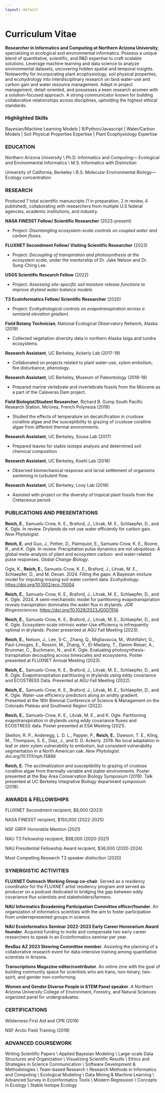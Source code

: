 ```yaml
---
layout: default
---
```


# Curriculum Vitae

**Researcher in Informatics and Computing at Northern Arizona University**, specializing in ecological and environmental informatics. Possess a unique blend of quantitative, scientific, and R&D expertise to craft scalable solutions. Leverage machine learning and data science to analyze environmental datasets, uncovering hidden spatial and temporal insights. Noteworthy for incorporating plant ecophysiology, soil physical properties, and ecohydrology into interdisciplinary research on land water-use and carbon gain and water resource management. Adept in project management, detail-oriented, and possesses a keen research acumen with a solution-focused approach. A strong communicator known for building collaborative relationships across disciplines, upholding the highest ethical standards.


### Highlighted Skills
Bayesian/Machine Learning Models | R/Python/Javascript | Water/Carbon Models | Soil Physical Properties Expertise | Plant Ecophysiology Expertise


### EDUCATION

Northern Arizona University  \\
Ph.D. Informatics and Computing— Ecological and Environmental Informatics \\
M.S. Informatics with Distinction 

University of California, Berkeley \\
B.S. Molecular Environmental Biology— Ecology concentration 


### RESEARCH

Produced 7 total scientific manuscripts (1 in preparation, 2 in review, 4 published), collaborating with researchers from multiple U.S federal agencies, academic institutions, and industry.

**NASA FINESST Fellow/ Scientific Researcher** (2023-present)
- Project: *Disentangling ecosystem-scale controls on coupled water and carbon fluxes.*

**FLUXNET Secondment Fellow/ Visiting Scientific Researcher** (2023)
- Project: *Decoupling of transpiration and photosynthesis at the ecosystem scale*, under the mentorship of Dr. Jake Nelson and Dr. Sung-Ching Lee.

**USGS Scientific Research Fellow** (2022)
- Project: *Assessing site-specific soil moisture release functions to improve dryland water balance models*.

**T3 Ecoinformatics Fellow/ Scientific Researcher** (2020)
- Project: *Ecohydrological controls on evapotranspiration across a semiarid elevation gradient*.

**Field Botany Technician**, National Ecological Observatory Network, Alaska (2019)
- Collected vegetation diversity data in northern Alaska taiga and tundra ecosystems.

**Research Assistant**, UC Berkeley, Ackerly Lab (2017-19)
- Collaborated on projects related to plant water-use, xylem embolism, fire disturbance, phenology.

**Research Assistant**, UC Berkeley, Museum of Paleontology (2018-19)
- Prepared marine vertebrate and invertebrate fossils from the Miocene as a part of the Calaveras Dam project.

**Field Biologist/Student Researcher**, Richard B. Gump South Pacific Research Station, Mo’orea, French Polynesia (2018)
- Studied the effects of temperature on decalcification in crustose coralline algae and the susceptibility to grazing of crustose coralline algae from different thermal environments.

**Research Assistant**, UC Berkeley, Sousa Lab (2017)  
- Prepared leaves for stable isotope analysis and determined soil chemical composition

**Research Assistant**, UC Berkeley, Koehl Lab (2016)
- Observed biomechanical response and larval  settlement of organisms swimming in turbulent flow.

**Research Assistant**, UC Berkeley, Looy Lab (2016)
- Assisted with project on the diversity of tropical plant fossils from the Cretaceous period.


### PUBLICATIONS AND PRESENTATIONS

**Reich, E.**, Samuels-Crow, K. E., Braford, J., Litvak, M. E., Schlaepfer, D., and K. Ogle. In review. Drylands do not use water efficiently for carbon gain. *New Phytologist*.

**Reich, E.** and Guo, J., Peltier, D., Palmquist, E., Samuels-Crow, K. E., Boone, R., and K. Ogle. In review. Precipitation pulse dynamics are not ubiquitous: A global meta-analysis of plant and ecosystem carbon- and water-related pulse responses. *Global Change Biology*.

Ogle, K., **Reich, E.**, Samuels-Crow, K. E., Braford, J., Litvak, M. E., Schlaepfer, D., and M. Devan. 2024. Filling the gaps: A Bayesian mixture model for imputing missing soil water content data. *Ecohydrology*. https://doi.org/10.1002/eco.70004

**Reich, E.**, Samuels-Crow, K. E., Braford, J., Litvak, M. E., Schlaepfer, D., and K. Ogle. 2024. A semi-mechanistic model for partitioning evapotranspiration reveals transpiration dominates the water flux in drylands. *JGR Biogeosciences*. https://doi.org/10.1029/2023JG007914.

**Reich, E.**, Samuels-Crow, K. E., Braford, J., Litvak, M. E., Schlaepfer, D., and K. Ogle. Ecosystem-scale intrinsic water-Use efficiency is infrequently optimal in drylands. Poster presented at AGU Fall Meeting (2023).

**Reich, E.**, Nelson, J., Lee, S-C., Zhang, Q., Migliavacca, M., Wohlfahrt, G., Paul-Limoges, E., Rossini, M., Zhang, Y., El-Madany, T., Damm-Reiser, A., Brummer, C., Buchmann, N., and K.  Ogle. Evaluating photosynthesis-transpiration decoupling across timescales and ecosystems. Poster presented at FLUXNET Annual Meeting (2023).

**Reich, E.**, Samuels-Crow, K. E., Braford, J., Litvak, M. E., Schlaepfer, D., and K. Ogle. Evapotranspiration partitioning in drylands using eddy covariance and ECOSTRESS Data. Presented at AGU Fall Meeting (2022).

**Reich, E.**, Samuels-Crow, K. E., Braford, J., Litvak, M. E., Schlaepfer, D., and K. Ogle. Water-use efficiency predictors along an aridity gradient. Presented at the 16th Biennial Conference of Science & Management on the Colorado Plateau and Southwest Region (2022).

**Reich, E.**, Samuels-Crow, K. E., Litvak, M. E., and K. Ogle. Partitioning evapotranspiration in drylands using eddy covariance fluxes and ECOSTRESS data. Poster presented at ESA Meeting (2021).

Skelton, R. P., Anderegg, L. D. L., Papper, P., **Reich, E.**, Dawson, T. E., Kling, M., Thompson, S. E., Diaz, J., and D. D. Ackerly. 2019. No local adaptation in leaf or stem xylem vulnerability to embolism, but consistent vulnerability segmentation in a North American oak. *New Phytologist*. doi.org/10.1111/nph.15886

**Reich, E.** The acclimatization and susceptibility to grazing of crustose coralline algae from thermally variable and stable environments. Poster presented at the Bay Area Conservation Biology Symposium (2019). Talk presented at UC Berkeley Integrative Biology department symposium (2018).


### AWARDS & FELLOWSHIPS

FLUXNET Secondment recipient, $8,000 (2023)

NASA FINESST recipient, $150,000 (2022-2025)

NSF GRFP Honorable Mention (2021)

NAU T3 Fellowship recipient, $98,000 (2020-2021)

NAU Presidential Fellowship Award recipient, $36,000 (2020-2024)

Most Compelling Research T3 speaker distinction (2020)


### SYNERGISTIC ACTIVITIES

**FLUXNET Outreach Working Group co-chair**. Served as a residency coordinator for the FLUXNET artist residency program and served as producer on a podcast dedicated to bridging the gap between eddy covariance flux scientists and stakeholders/farmers.

**NAU Informatics Broadening Participation Committee officer/founder**. An organization of informatics scientists with the aim to foster participation from underrepresented groups in science.

**NAU Ecoinformatics Seminar 2022-2023 Early Career Honorarium Award founder**. Acquired funding to invite and compensate two early career researchers to speak in an Ecoinformatics seminar per year.

**ResBaz AZ 2023 Steering Committee member**. Assisting the planning of a collaborative research event for data-intensive training among quantitative scientists in Arizona.

**Transcriptions Magazine editor/contributor**. An online zine with the goal of building community space for scientists who are trans, non-binary, two-spirit, and gender non-conforming.

**Women and Gender Diverse People in STEM Panel speaker**. A Northern Arizona University College of Environment, Forestry, and Natural Sciences organized panel for undergraduates.

### CERTIFICATIONS

Wilderness First Aid and CPR (2019)  

NSF Arctic Field Training (2019)  


### ADVANCED COURSEWORK
Writing Scientific Papers \\
Applied Bayesian Modeling \\
Large-scale Data Structures and Organization \\
Visualizing Scientific Results \\
Ethics and Strategies in Science Communication \\
Software Development & Methodologies \\
Team-based Research \\
Research Methods in Informatics and Computing \\
Ecological Modeling \\
Data Mining & Machine Learning \\
Advanced Survey in Ecoinformatics Tools \\
Modern Regression \\
Concepts in Ecology \\
Stable Isotope Ecology
